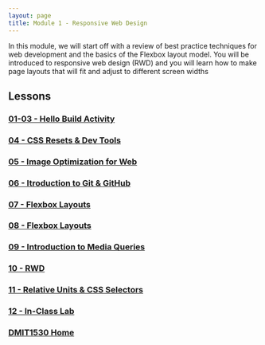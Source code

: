 ```yaml
---
layout: page
title: Module 1 - Responsive Web Design
---
```


In this module, we will start off with a review of best practice techniques for web development and the basics of the Flexbox layout model. You will be introduced to responsive web design (RWD) and you will learn how to make page layouts that will fit and adjust to different screen widths

## Lessons

### [01-03 - Hello Build Activity](01-03-hello-build/01-03-hello-build.md)
### [04 - CSS Resets & Dev Tools](04-reset-dev-tools/04-reset-dev-tools.md)
### [05 - Image Optimization for Web](05-image-optimization.md)
### [06 - Itroduction to Git & GitHub](06-github.md)
### [07 - Flexbox Layouts](07-flexbox.md)
### [08 - Flexbox Layouts](08-flexbox.md)
### [09 - Introduction to Media Queries](09-media-queries.md)
### [10 - RWD](10-rwd.md)
### [11 - Relative Units & CSS Selectors](11-units-selectors.md)
### [12 - In-Class Lab](12-in-class-lab.md)

### [DMIT1530 Home](../)